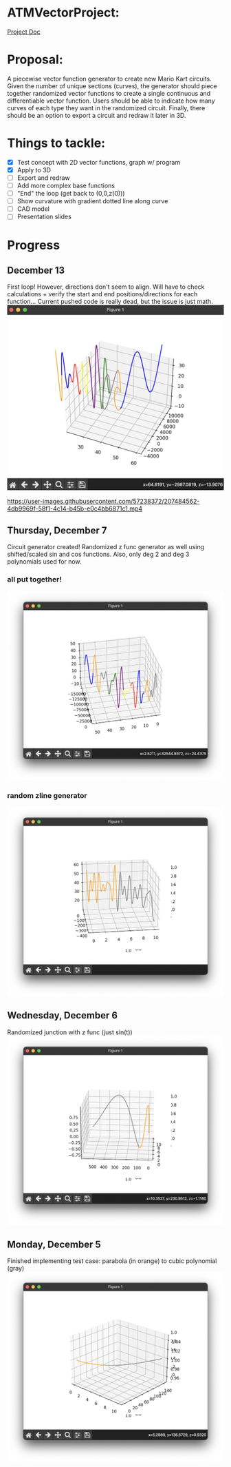 # ATMVectorProject:
[Project Doc](https://docs.google.com/document/d/1fjGd2PhNvcNCRg_KGf5zmZXxd_bmBvlUH75HdrPXgrI/edit?usp=sharing)
# Proposal:
A piecewise vector function generator to create new Mario Kart circuits. Given the number of unique sections (curves), the generator should piece together randomized vector functions to create a single continuous and differentiable vector function. Users should be able to indicate how many curves of each type they want in the randomized circuit. Finally, there should be an option to export a circuit and redraw it later in 3D.
# Things to tackle:
- [x] Test concept with 2D vector functions, graph w/ program
- [x] Apply to 3D
- [ ] Export and redraw
- [ ] Add more complex base functions
- [ ] "End" the loop (get back to (0,0,z(0)))
- [ ] Show curvature with gradient dotted line along curve 
- [ ] CAD model
- [ ] Presentation slides
# Progress
## December 13
First loop! However, directions don't seem to align. Will have to check calculations + verify the start and end positions/directions for each function...
Current pushed code is really dead, but the issue is just math.
![loop](https://github.com/alisonsoong/ATMVectorProject/blob/main/GeneratedGraphs/12_13_22/Loop.png)


https://user-images.githubusercontent.com/57238372/207484562-4db9969f-58f1-4c14-b45b-e0c4bb6871c1.mp4


## Thursday, December 7
Circuit generator created! Randomized z func generator as well using shifted/scaled sin and cos functions. Also, only deg 2 and deg 3 polynomials used for now.
### all put together!
![Circuit generator](https://github.com/alisonsoong/ATMVectorProject/blob/main/GeneratedGraphs/12_7_22/CircuitGeneratorV2.png)
### random zline generator 
![Random z func generator](https://github.com/alisonsoong/ATMVectorProject/blob/main/GeneratedGraphs/12_7_22/RandomZFunc.png)
## Wednesday, December 6
Randomized junction with z func (just sin(t))
![xline, yline, zline](https://github.com/alisonsoong/ATMVectorProject/blob/main/GeneratedGraphs/12_6_22/RandomizedJunction.png)
## Monday, December 5
Finished implementing test case: parabola (in orange) to cubic polynomial (gray)
![Just xline and yline](https://github.com/alisonsoong/ATMVectorProject/blob/main/GeneratedGraphs/12_5_22/FirstJunctionProjection.png)








